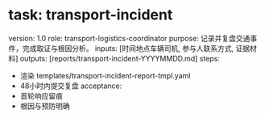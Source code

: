 # task: transport-incident

version: 1.0
role: transport-logistics-coordinator
purpose: 记录并复盘交通事件，完成取证与根因分析。
inputs: [时间地点车辆司机, 参与人联系方式, 证据材料]
outputs: [reports/transport-incident-YYYYMMDD.md]
steps:

- 渲染 templates/transport-incident-report-tmpl.yaml
- 48小时内提交复盘
  acceptance:
- 首轮响应留痕
- 根因与预防明确
